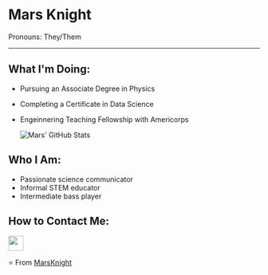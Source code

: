 ### <H1> Mars Knight
Pronouns: They/Them

---

### <H2> What I'm Doing:
- Pursuing an Associate Degree in Physics
- Completing a Certificate in Data Science
- Engeinnering Teaching Fellowship with Americorps
  
  ![Mars' GitHub Stats](https://github-readme-stats.vercel.app/api?username=thered-planet&show_icons=true&theme=dark)


### <H2> Who I Am:
- Passionate science communicator
- Informal STEM educator
- Intermediate bass player
  
### <H2> How to Contact Me:
<p align="left">
  <a href="https://www.linkedin.com/in/marsknight/" alt="Linkedin"><img src="https://github.com/nitish-awasthi/nitish-awasthi/blob/master/174857.png" height="30" width="30"></a>
  
⭐️ From [MarsKnight](https://github.com/thered-planet)
  
